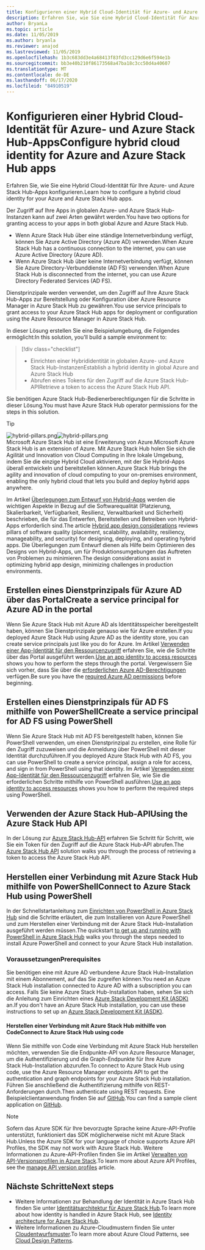 ```yaml
---
title: Konfigurieren einer Hybrid Cloud-Identität für Azure- und Azure Stack Hub-Apps
description: Erfahren Sie, wie Sie eine Hybrid Cloud-Identität für Azure- und Azure Stack Hub-Apps konfigurieren.
author: BryanLa
ms.topic: article
ms.date: 11/05/2019
ms.author: bryanla
ms.reviewer: anajod
ms.lastreviewed: 11/05/2019
ms.openlocfilehash: 1b3c683dd3e4a68413f83fd3cc129d6e6f594e1b
ms.sourcegitcommit: bb3e40b210f86173568a47ba18c3cc50d4a40607
ms.translationtype: MT
ms.contentlocale: de-DE
ms.lasthandoff: 06/17/2020
ms.locfileid: "84910519"
---
```

# <a name="configure-hybrid-cloud-identity-for-azure-and-azure-stack-hub-apps"></a><span data-ttu-id="d4e70-103">Konfigurieren einer Hybrid Cloud-Identität für Azure- und Azure Stack Hub-Apps</span><span class="sxs-lookup"><span data-stu-id="d4e70-103">Configure hybrid cloud identity for Azure and Azure Stack Hub apps</span></span>

<span data-ttu-id="d4e70-104">Erfahren Sie, wie Sie eine Hybrid Cloud-Identität für Ihre Azure- und Azure Stack Hub-Apps konfigurieren.</span><span class="sxs-lookup"><span data-stu-id="d4e70-104">Learn how to configure a hybrid cloud identity for your Azure and Azure Stack Hub apps.</span></span>

<span data-ttu-id="d4e70-105">Der Zugriff auf Ihre Apps in globalen Azure- und Azure Stack Hub-Instanzen kann auf zwei Arten gewährt werden.</span><span class="sxs-lookup"><span data-stu-id="d4e70-105">You have two options for granting access to your apps in both global Azure and Azure Stack Hub.</span></span>

 * <span data-ttu-id="d4e70-106">Wenn Azure Stack Hub über eine ständige Internetverbindung verfügt, können Sie Azure Active Directory (Azure AD) verwenden.</span><span class="sxs-lookup"><span data-stu-id="d4e70-106">When Azure Stack Hub has a continuous connection to the internet, you can use Azure Active Directory (Azure AD).</span></span>
 * <span data-ttu-id="d4e70-107">Wenn Azure Stack Hub über keine Internetverbindung verfügt, können Sie Azure Directory-Verbunddienste (AD FS) verwenden.</span><span class="sxs-lookup"><span data-stu-id="d4e70-107">When Azure Stack Hub is disconnected from the internet, you can use Azure Directory Federated Services (AD FS).</span></span>

<span data-ttu-id="d4e70-108">Dienstprinzipale werden verwendet, um den Zugriff auf Ihre Azure Stack Hub-Apps zur Bereitstellung oder Konfiguration über Azure Resource Manager in Azure Stack Hub zu gewähren.</span><span class="sxs-lookup"><span data-stu-id="d4e70-108">You use service principals to grant access to your Azure Stack Hub apps for deployment or configuration using the Azure Resource Manager in Azure Stack Hub.</span></span>

<span data-ttu-id="d4e70-109">In dieser Lösung erstellen Sie eine Beispielumgebung, die Folgendes ermöglicht:</span><span class="sxs-lookup"><span data-stu-id="d4e70-109">In this solution, you'll build a sample environment to:</span></span>

> [!div class="checklist"]
> - <span data-ttu-id="d4e70-110">Einrichten einer Hybrididentität in globalen Azure- und Azure Stack Hub-Instanzen</span><span class="sxs-lookup"><span data-stu-id="d4e70-110">Establish a hybrid identity in global Azure and Azure Stack Hub</span></span>
> - <span data-ttu-id="d4e70-111">Abrufen eines Tokens für den Zugriff auf die Azure Stack Hub-API</span><span class="sxs-lookup"><span data-stu-id="d4e70-111">Retrieve a token to access the Azure Stack Hub API.</span></span>

<span data-ttu-id="d4e70-112">Sie benötigen Azure Stack Hub-Bedienerberechtigungen für die Schritte in dieser Lösung.</span><span class="sxs-lookup"><span data-stu-id="d4e70-112">You must have Azure Stack Hub operator permissions for the steps in this solution.</span></span>

> [!Tip]  
> <span data-ttu-id="d4e70-113">![hybrid-pillars.png](./media/solution-deployment-guide-cross-cloud-scaling/hybrid-pillars.png)</span><span class="sxs-lookup"><span data-stu-id="d4e70-113">![hybrid-pillars.png](./media/solution-deployment-guide-cross-cloud-scaling/hybrid-pillars.png)</span></span>  
> <span data-ttu-id="d4e70-114">Microsoft Azure Stack Hub ist eine Erweiterung von Azure.</span><span class="sxs-lookup"><span data-stu-id="d4e70-114">Microsoft Azure Stack Hub is an extension of Azure.</span></span> <span data-ttu-id="d4e70-115">Mit Azure Stack Hub holen Sie sich die Agilität und Innovation von Cloud Computing in Ihre lokale Umgebung, indem Sie die einzige Hybrid Cloud aktivieren, mit der Sie Hybrid-Apps überall entwickeln und bereitstellen können.</span><span class="sxs-lookup"><span data-stu-id="d4e70-115">Azure Stack Hub brings the agility and innovation of cloud computing to your on-premises environment, enabling the only hybrid cloud that lets you build and deploy hybrid apps anywhere.</span></span>  
> 
> <span data-ttu-id="d4e70-116">Im Artikel [Überlegungen zum Entwurf von Hybrid-Apps](overview-app-design-considerations.md) werden die wichtigen Aspekte in Bezug auf die Softwarequalität (Platzierung, Skalierbarkeit, Verfügbarkeit, Resilienz, Verwaltbarkeit und Sicherheit) beschrieben, die für das Entwerfen, Bereitstellen und Betreiben von Hybrid-Apps erforderlich sind.</span><span class="sxs-lookup"><span data-stu-id="d4e70-116">The article [Hybrid app design considerations](overview-app-design-considerations.md) reviews pillars of software quality (placement, scalability, availability, resiliency, manageability, and security) for designing, deploying, and operating hybrid apps.</span></span> <span data-ttu-id="d4e70-117">Die Überlegungen zum Entwurf dienen als Hilfe beim Optimieren des Designs von Hybrid-Apps, um für Produktionsumgebungen das Auftreten von Problemen zu minimieren.</span><span class="sxs-lookup"><span data-stu-id="d4e70-117">The design considerations assist in optimizing hybrid app design, minimizing challenges in production environments.</span></span>

## <a name="create-a-service-principal-for-azure-ad-in-the-portal"></a><span data-ttu-id="d4e70-118">Erstellen eines Dienstprinzipals für Azure AD über das Portal</span><span class="sxs-lookup"><span data-stu-id="d4e70-118">Create a service principal for Azure AD in the portal</span></span>

<span data-ttu-id="d4e70-119">Wenn Sie Azure Stack Hub mit Azure AD als Identitätsspeicher bereitgestellt haben, können Sie Dienstprinzipale genauso wie für Azure erstellen.</span><span class="sxs-lookup"><span data-stu-id="d4e70-119">If you deployed Azure Stack Hub using Azure AD as the identity store, you can create service principals just like you do for Azure.</span></span> <span data-ttu-id="d4e70-120">Im Artikel [Verwenden einer App-Identität für den Ressourcenzugriff](/azure-stack/operator/azure-stack-create-service-principals.md#manage-an-azure-ad-app-identity) erfahren Sie, wie die Schritte über das Portal ausgeführt werden.</span><span class="sxs-lookup"><span data-stu-id="d4e70-120">[Use an app identity to access resources](/azure-stack/operator/azure-stack-create-service-principals.md#manage-an-azure-ad-app-identity) shows you how to perform the steps through the portal.</span></span> <span data-ttu-id="d4e70-121">Vergewissern Sie sich vorher, dass Sie über die [erforderlichen Azure AD-Berechtigungen](/azure/azure-resource-manager/resource-group-create-service-principal-portal#required-permissions) verfügen.</span><span class="sxs-lookup"><span data-stu-id="d4e70-121">Be sure you have the [required Azure AD permissions](/azure/azure-resource-manager/resource-group-create-service-principal-portal#required-permissions) before beginning.</span></span>

## <a name="create-a-service-principal-for-ad-fs-using-powershell"></a><span data-ttu-id="d4e70-122">Erstellen eines Dienstprinzipals für AD FS mithilfe von PowerShell</span><span class="sxs-lookup"><span data-stu-id="d4e70-122">Create a service principal for AD FS using PowerShell</span></span>

<span data-ttu-id="d4e70-123">Wenn Sie Azure Stack Hub mit AD FS bereitgestellt haben, können Sie PowerShell verwenden, um einen Dienstprinzipal zu erstellen, eine Rolle für den Zugriff zuzuweisen und die Anmeldung über PowerShell mit dieser Identität durchzuführen.</span><span class="sxs-lookup"><span data-stu-id="d4e70-123">If you deployed Azure Stack Hub with AD FS, you can use PowerShell to create a service principal, assign a role for access, and sign in from PowerShell using that identity.</span></span> <span data-ttu-id="d4e70-124">Im Artikel [Verwenden einer App-Identität für den Ressourcenzugriff](/azure-stack/operator/azure-stack-create-service-principals.md#manage-an-ad-fs-app-identity) erfahren Sie, wie Sie die erforderlichen Schritte mithilfe von PowerShell ausführen.</span><span class="sxs-lookup"><span data-stu-id="d4e70-124">[Use an app identity to access resources](/azure-stack/operator/azure-stack-create-service-principals.md#manage-an-ad-fs-app-identity) shows you how to perform the required steps using PowerShell.</span></span>

## <a name="using-the-azure-stack-hub-api"></a><span data-ttu-id="d4e70-125">Verwenden der Azure Stack Hub-API</span><span class="sxs-lookup"><span data-stu-id="d4e70-125">Using the Azure Stack Hub API</span></span>

<span data-ttu-id="d4e70-126">In der Lösung zur [Azure Stack Hub-API](/azure-stack/user/azure-stack-rest-api-use.md) erfahren Sie Schritt für Schritt, wie Sie ein Token für den Zugriff auf die Azure Stack Hub-API abrufen.</span><span class="sxs-lookup"><span data-stu-id="d4e70-126">The [Azure Stack Hub API](/azure-stack/user/azure-stack-rest-api-use.md)  solution walks you through the process of retrieving a token to access the Azure Stack Hub API.</span></span>

## <a name="connect-to-azure-stack-hub-using-powershell"></a><span data-ttu-id="d4e70-127">Herstellen einer Verbindung mit Azure Stack Hub mithilfe von PowerShell</span><span class="sxs-lookup"><span data-stu-id="d4e70-127">Connect to Azure Stack Hub using PowerShell</span></span>

<span data-ttu-id="d4e70-128">In der Schnellstartanleitung zum [Einrichten von PowerShell in Azure Stack Hub](/azure-stack/operator/azure-stack-powershell-install.md) sind die Schritte erläutert, die zum Installieren von Azure PowerShell und zum Herstellen einer Verbindung mit der Azure Stack Hub-Installation ausgeführt werden müssen.</span><span class="sxs-lookup"><span data-stu-id="d4e70-128">The quickstart [to get up and running with PowerShell in Azure Stack Hub](/azure-stack/operator/azure-stack-powershell-install.md) walks you through the steps needed to install Azure PowerShell and connect to your Azure Stack Hub installation.</span></span>

### <a name="prerequisites"></a><span data-ttu-id="d4e70-129">Voraussetzungen</span><span class="sxs-lookup"><span data-stu-id="d4e70-129">Prerequisites</span></span>

<span data-ttu-id="d4e70-130">Sie benötigen eine mit Azure AD verbundene Azure Stack Hub-Installation mit einem Abonnement, auf das Sie zugreifen können.</span><span class="sxs-lookup"><span data-stu-id="d4e70-130">You need an Azure Stack Hub installation connected to Azure AD with a subscription you can access.</span></span> <span data-ttu-id="d4e70-131">Falls Sie keine Azure Stack Hub-Installation haben, sehen Sie sich die Anleitung zum Einrichten eines [Azure Stack Development Kit (ASDK)](/azure-stack/asdk/asdk-install.md) an.</span><span class="sxs-lookup"><span data-stu-id="d4e70-131">If you don't have an Azure Stack Hub installation, you can use these instructions to set up an [Azure Stack Development Kit (ASDK)](/azure-stack/asdk/asdk-install.md).</span></span>

#### <a name="connect-to-azure-stack-hub-using-code"></a><span data-ttu-id="d4e70-132">Herstellen einer Verbindung mit Azure Stack Hub mithilfe von Code</span><span class="sxs-lookup"><span data-stu-id="d4e70-132">Connect to Azure Stack Hub using code</span></span>

<span data-ttu-id="d4e70-133">Wenn Sie mithilfe von Code eine Verbindung mit Azure Stack Hub herstellen möchten, verwenden Sie die Endpunkte-API von Azure Resource Manager, um die Authentifizierung und die Graph-Endpunkte für Ihre Azure Stack Hub-Installation abzurufen.</span><span class="sxs-lookup"><span data-stu-id="d4e70-133">To connect to Azure Stack Hub using code, use the Azure Resource Manager endpoints API to get the authentication and graph endpoints for your Azure Stack Hub installation.</span></span> <span data-ttu-id="d4e70-134">Führen Sie anschließend die Authentifizierung mithilfe von REST-Anforderungen durch.</span><span class="sxs-lookup"><span data-stu-id="d4e70-134">Then authenticate using REST requests.</span></span> <span data-ttu-id="d4e70-135">Eine Beispielclientanwendung finden Sie auf [GitHub](https://github.com/shriramnat/HybridARMApplication).</span><span class="sxs-lookup"><span data-stu-id="d4e70-135">You can find a sample client application on [GitHub](https://github.com/shriramnat/HybridARMApplication).</span></span>

>[!Note]
><span data-ttu-id="d4e70-136">Sofern das Azure SDK für Ihre bevorzugte Sprache keine Azure-API-Profile unterstützt, funktioniert das SDK möglicherweise nicht mit Azure Stack Hub.</span><span class="sxs-lookup"><span data-stu-id="d4e70-136">Unless the Azure SDK for your language of choice supports Azure API Profiles, the SDK may not work with Azure Stack Hub.</span></span> <span data-ttu-id="d4e70-137">Weitere Informationen zu Azure-API-Profilen finden Sie im Artikel [Verwalten von API-Versionsprofilen in Azure Stack](/azure-stack/user/azure-stack-version-profiles.md).</span><span class="sxs-lookup"><span data-stu-id="d4e70-137">To learn more about Azure API Profiles, see the [manage API version profiles](/azure-stack/user/azure-stack-version-profiles.md) article.</span></span>

## <a name="next-steps"></a><span data-ttu-id="d4e70-138">Nächste Schritte</span><span class="sxs-lookup"><span data-stu-id="d4e70-138">Next steps</span></span>

- <span data-ttu-id="d4e70-139">Weitere Informationen zur Behandlung der Identität in Azure Stack Hub finden Sie unter [Identitätsarchitektur für Azure Stack Hub](/azure-stack/operator/azure-stack-identity-architecture.md).</span><span class="sxs-lookup"><span data-stu-id="d4e70-139">To learn more about how identity is handled in Azure Stack Hub, see [Identity architecture for Azure Stack Hub](/azure-stack/operator/azure-stack-identity-architecture.md).</span></span>
- <span data-ttu-id="d4e70-140">Weitere Informationen zu Azure-Cloudmustern finden Sie unter [Cloudentwurfsmuster](https://docs.microsoft.com/azure/architecture/patterns).</span><span class="sxs-lookup"><span data-stu-id="d4e70-140">To learn more about Azure Cloud Patterns, see [Cloud Design Patterns](https://docs.microsoft.com/azure/architecture/patterns).</span></span>
